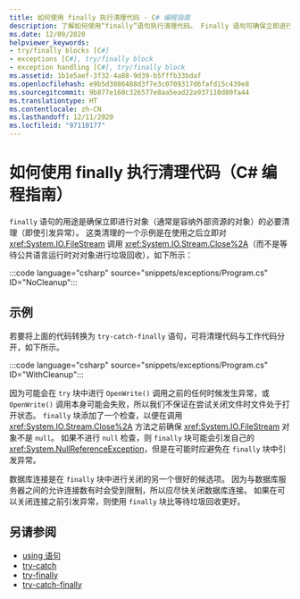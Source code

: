 ```yaml
---
title: 如何使用 finally 执行清理代码 - C# 编程指南
description: 了解如何使用“finally”语句执行清理代码。 Finally 语句可确保立即进行对象的任何必要清理。
ms.date: 12/09/2020
helpviewer_keywords:
- try/finally blocks [C#]
- exceptions [C#], try/finally block
- exception handling [C#], try/finally block
ms.assetid: 1b1e5aef-3f32-4a88-9d39-b5fffb33bdaf
ms.openlocfilehash: e9b5d3086488d3f7e3c0709317d6fafd15c439e8
ms.sourcegitcommit: 9b877e160c326577e8aa5ead22a937110d80fa44
ms.translationtype: HT
ms.contentlocale: zh-CN
ms.lasthandoff: 12/11/2020
ms.locfileid: "97110177"
---
```

# <a name="how-to-execute-cleanup-code-using-finally-c-programming-guide"></a>如何使用 finally 执行清理代码（C# 编程指南）

`finally` 语句的用途是确保立即进行对象（通常是容纳外部资源的对象）的必要清理（即使引发异常）。 这类清理的一个示例是在使用之后立即对 <xref:System.IO.FileStream> 调用 <xref:System.IO.Stream.Close%2A>（而不是等待公共语言运行时对对象进行垃圾回收），如下所示：

:::code language="csharp" source="snippets/exceptions/Program.cs" ID="NoCleanup":::

## <a name="example"></a>示例

若要将上面的代码转换为 `try-catch-finally` 语句，可将清理代码与工作代码分开，如下所示。

:::code language="csharp" source="snippets/exceptions/Program.cs" ID="WithCleanup":::

因为可能会在 `try` 块中进行 `OpenWrite()` 调用之前的任何时候发生异常，或 `OpenWrite()` 调用本身可能会失败，所以我们不保证在尝试关闭文件时文件处于打开状态。 `finally` 块添加了一个检查，以便在调用 <xref:System.IO.Stream.Close%2A> 方法之前确保 <xref:System.IO.FileStream> 对象不是 `null`。 如果不进行 `null` 检查，则 `finally` 块可能会引发自己的 <xref:System.NullReferenceException>，但是在可能时应避免在 `finally` 块中引发异常。

数据库连接是在 `finally` 块中进行关闭的另一个很好的候选项。 因为与数据库服务器之间的允许连接数有时会受到限制，所以应尽快关闭数据库连接。 如果在可以关闭连接之前引发异常，则使用 `finally` 块比等待垃圾回收更好。

## <a name="see-also"></a>另请参阅

- [using 语句](../../language-reference/keywords/using-statement.md)
- [try-catch](../../language-reference/keywords/try-catch.md)
- [try-finally](../../language-reference/keywords/try-finally.md)
- [try-catch-finally](../../language-reference/keywords/try-catch-finally.md)
